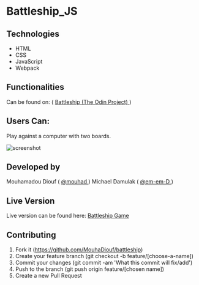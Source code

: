 # Battleship_JS

## Technologies

- HTML
- CSS
- JavaScript
- Webpack



## Functionalities

Can be found on: ( <a href="https://www.theodinproject.com/courses/javascript/lessons/battleship">  Battleship (The Odin Project) </a>)

## Users Can: 
Play against a computer with two boards.

![screenshot](./app/assets/images/app_screenshot.png)

## Developed by

Mouhamadou Diouf ( <a href="https://github.com/MouhaDiouf"> @mouhad </a>)
Michael Damulak ( <a href="https://github.com/em-em-D"> @em-em-D </a>)

## Live Version
Live version can be found here: <a href="https://mouhadiouf.github.io/Battleship_JS/dist/"> Battleship Game </a>

## Contributing

1. Fork it (https://github.com/MouhaDiouf/battleship)
2. Create your feature branch (git checkout -b feature/[choose-a-name])
3. Commit your changes (git commit -am 'What this commit will fix/add')
4. Push to the branch (git push origin feature/[chosen name])
5. Create a new Pull Request
